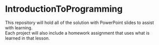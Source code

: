 # IntroductionToProgramming
This repository will hold all of the solution with PowerPoint slides to assist with learning.  
Each project will also include a homework assignment that uses what is learned in that lesson. 
